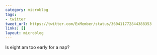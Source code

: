 ```yaml
---
category: microblog
tags:
- twitter
tweet_url: https://twitter.com/ExMember/status/360411772844388353
links: []
layout: microblog
---
```

Is eight am too early for a nap?
